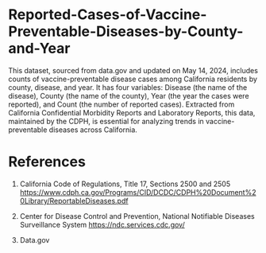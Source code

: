 # Reported-Cases-of-Vaccine-Preventable-Diseases-by-County-and-Year

This dataset, sourced from data.gov and updated on May 14, 2024, includes counts of vaccine-preventable disease cases among California residents by county, disease, and year. It has four variables: Disease (the name of the disease), County (the name of the county), Year (the year the cases were reported), and Count (the number of reported cases). Extracted from California Confidential Morbidity Reports and Laboratory Reports, this data, maintained by the CDPH, is essential for analyzing trends in vaccine-preventable diseases across California.


# References
1. California Code of Regulations, Title 17, Sections 2500 and 2505 https://www.cdph.ca.gov/Programs/CID/DCDC/CDPH%20Document%20Library/ReportableDiseases.pdf

2. Center for Disease Control and Prevention, National Notifiable Diseases Surveillance System https://ndc.services.cdc.gov/
3. Data.gov
